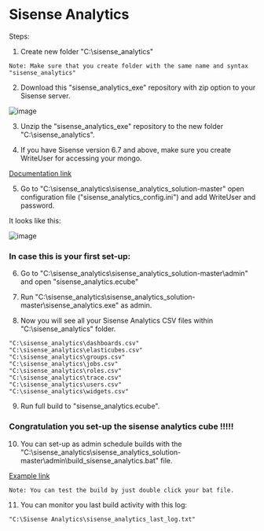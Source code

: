 # Sisense Analytics


Steps:

1. Create new folder "C:\sisense_analytics"
```
Note: Make sure that you create folder with the same name and syntax "sisense_analytics"
```

2. Download this "sisense_analytics_exe" repository with zip option to your Sisense server.

![image](https://user-images.githubusercontent.com/7319365/32697719-86d809ce-c79f-11e7-803d-c6dd7bacb259.png)

3. Unzip the "sisense_analytics_exe" repository to the new folder "C:\sisense_analytics".

4. If you have Sisense version 6.7 and above, make sure you create WriteUser for accessing your mongo.

[Documentation link](https://documentation.sisense.com/accessing-sisense-application-database)

5. Go to "C:\sisense_analytics\sisense_analytics_solution-master" open configuration file ("sisense_analytics_config.ini") and add WriteUser and password.

It looks like this:

![image](https://user-images.githubusercontent.com/7319365/32697741-fc52c752-c79f-11e7-8580-98094a47e9f4.png)


### In case this is your first set-up:

6. Go to "C:\sisense_analytics\sisense_analytics_solution-master\admin" and open "sisense_analytics.ecube"

7. Run "C:\sisense_analytics\sisense_analytics_solution-master\sisense_analytics.exe" as admin.

8. Now you will see all your Sisense Analytics CSV files within "C:\sisense_analytics" folder.

```
"C:\sisense_analytics\dashboards.csv"
"C:\sisense_analytics\elasticubes.csv"
"C:\sisense_analytics\groups.csv"
"C:\sisense_analytics\jobs.csv"
"C:\sisense_analytics\roles.csv"
"C:\sisense_analytics\trace.csv"
"C:\sisense_analytics\users.csv"
"C:\sisense_analytics\widgets.csv"
```

9. Run full build to "sisense_analytics.ecube".

### Congratulation you set-up the sisense analytics cube !!!!!

10. You can set-up as admin schedule builds with the "C:\sisense_analytics\sisense_analytics_solution-master\admin\build_sisense_analytics.bat" file.

[Example link](https://support.sisense.com/hc/en-us/articles/230646488-Schedule-sequential-ElastiCube-builds-using-windows-task-scheduler)

```
Note: You can test the build by just double click your bat file.
```

11. You can monitor you last build activity with this log:

```
"C:\Sisense Analytics\sisense_analytics_last_log.txt"
```

